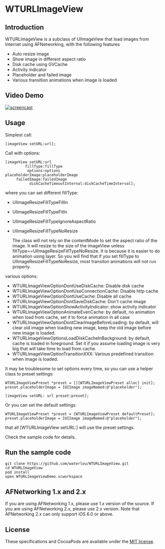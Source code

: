 WTURLImageView
==============

## Introduction

WTURLImageView is a subclass of UIImageView that load images from Internet using AFNetworking, with the following features

- Auto resize image
- Show image in different aspect ratio
- Disk cache using GVCache
- Activity indicator
- Placeholder and failed image
- Various transition animations when image is loaded

## Video Demo

[![screencast](http://img.youtube.com/vi/8J-VLHzMAvI/0.jpg)](http://www.youtube.com/watch?v=8J-VLHzMAvI)

## Usage

Simplest call:

	[imageView setURL:url];
	
Call with options:

	[imageView setURL:url
			 fillType:fillType
			  options:options
    placeholderImage:placeholderImage
	     failedImage:failedImage
			   diskCacheTimeoutInternal:diskCacheTimeInterval];

where you can set different fillType:

- UIImageResizeFillTypeFillIn
- UIImageResizeFillTypeFitIn
- UIImageResizeFillTypeIgnoreAspectRatio
- UIImageResizeFillTypeNoResize

	The class will not rely on the contentMode to set the aspect ratio of the image.  It will resize to the size of the imageView unless fillType==UIImageResizeFillTypeNoResize.  It is because it is easier to do animation using layer.  So you will find that if you set fillType to UIImageResizeFillTypeNoResize, most transiton animations will not run properly.


various options:

- WTURLImageViewOptionDontUseDiskCache: Disable disk cache
- WTURLImageViewOptionDontUseConnectionCache: Disable http cache
- WTURLImageViewOptionDontUseCache: Disable all cache
- WTURLImageViewOptionDontSaveDiskCache: Don't cache image
- WTURLImageViewOptionShowActivityIndicator: show activity indicator
- WTURLImageViewOptionAnimateEvenCache: by default, no animation when load from cache, set it to force animation in all case
- WTURLImageViewOptionDontClearImageBeforeLoading: by default, will clear old image when loading new image, keep the old image before new image is loaded.
- WTURLImageViewOptionsLoadDiskCacheInBackground: by default, cache is loaded in foreground.  Set it if you assume loading image is very big that will take time to load from cache.
- WTURLImageViewOptionTransitionXXX: Various predefined transition when image is loaded.

It may be troublesome to set options every time, so you can use a helper class to preset settings:

	WTURLImageViewPreset *preset = [][WTURLImageViewPreset alloc] init];
    preset.placeholderImage = [UIImage imageNamed:@"placeholder"];

	[imageView setURL: url preset:preset];
	
Or you can set the default settings:

	WTURLImageViewPreset *preset = [WTURLImageViewPreset defaultPreset];
    preset.placeholderImage = [UIImage imageNamed:@"placeholder"];

that all [WTURLImageView setURL:] will use the preset settings.

Check the sample code for details.

## Run the sample code

	git clone https://github.com/waterlou/WTURLImageView.git	
	cd WTURLImageView	
	pod install	
	open WTURLImageViewDemo.xcworkspace

## AFNetworking 1.x and 2.x

If you are using AFNetworking 1.x, please use 1.x version of the source.  If you are using AFNetworking 2.x, please use 2.x version.  Note that AFNetworking 2.x can only support iOS 6.0 or above.
	
## License

These specifications and CocoaPods are available under the [MIT license](http://www.opensource.org/licenses/mit-license.php).
